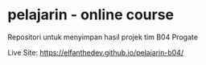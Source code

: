 # pelajarin - online course
Repositori untuk menyimpan hasil projek tim B04 Progate

Live Site: https://elfanthedev.github.io/pelajarin-b04/
